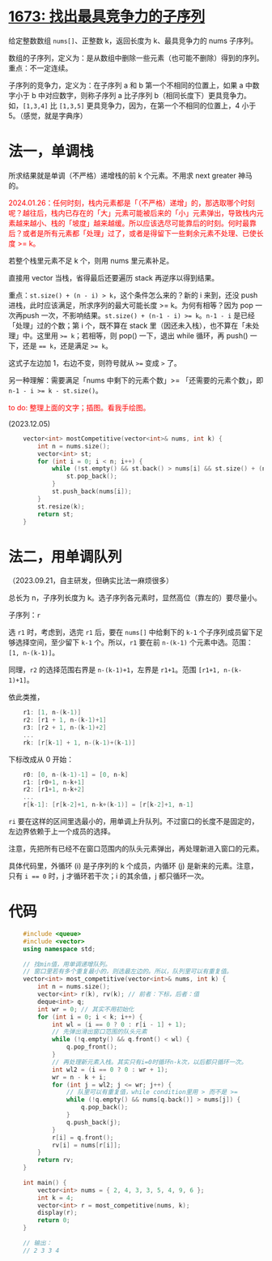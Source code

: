 # [1673: 找出最具竞争力的子序列](https://leetcode.cn/problems/find-the-most-competitive-subsequence/)

给定整数数组 `nums[]`、正整数 k，返回长度为 k、最具竞争力的 nums 子序列。

数组的子序列，定义为：是从数组中删除一些元素（也可能不删除）得到的序列。重点：不一定连续。

子序列的竞争力，定义为：在子序列 a 和 b 第一个不相同的位置上，如果 a 中数字小于 b 中对应数字，则称子序列 a 比子序列 b（相同长度下）更具竞争力。如，`[1,3,4]` 比 `[1,3,5]` 更具竞争力，因为，在第一个不相同的位置上，4 小于 5。（感觉，就是字典序）

# 法一，单调栈

所求结果就是单调（不严格）递增栈的前 k 个元素。不用求 next greater 神马的。

<font color="red">2024.01.26：任何时刻，栈内元素都是「（不严格）递增」的，那选取哪个时刻呢？越往后，栈内已存在的「大」元素可能被后来的「小」元素弹出，导致栈内元素越来越小、栈的「坡度」越来越缓。所以应该选尽可能靠后的时刻。何时最靠后？或者是所有元素都「处理」过了，或者是得留下一些剩余元素不处理、已使长度 >= k。</font>

若整个栈里元素不足 k 个，则用 nums 里元素补足。

直接用 vector 当栈，省得最后还要遍历 stack 再逆序以得到结果。

重点：`st.size() + (n - i) > k`，这个条件怎么来的？新的 i 来到，还没 push 进栈，此时应该满足，所求序列的最大可能长度 >= k。为何有相等？因为 pop 一次再push 一次，不影响结果。`st.size() + (n-1 - i) >= k`。`n-1 - i` 是已经「处理」过的个数；第 i 个，既不算在 stack 里（因还未入栈），也不算在「未处理」中。这里用 `>= k`；若相等，则 pop() 一下，退出 while 循环，再 push() 一下，还是 `== k`，还是满足 `>= k`。

这式子左边加 1，右边不变，则符号就从 `>=` 变成 `>` 了。

另一种理解：需要满足「nums 中剩下的元素个数」>= 「还需要的元素个数」，即 `n-1 - i >= k - st.size()`。

<font color="red">to do: 整理上面的文字；插图。看我手绘图。</font>

(2023.12.05)

```cpp
    vector<int> mostCompetitive(vector<int>& nums, int k) {
        int n = nums.size();
        vector<int> st;
        for (int i = 0; i < n; i++) {
            while (!st.empty() && st.back() > nums[i] && st.size() + (n - i) > k) {
                st.pop_back();
            }
            st.push_back(nums[i]);
        }
        st.resize(k);
        return st;
    }
```

# 法二，用单调队列

（2023.09.21，自主研发，但确实比法一麻烦很多）

总长为 n，子序列长度为 k。选子序列各元素时，显然高位（靠左的）要尽量小。

子序列：`r`

选 `r1` 时，考虑到，选完 `r1` 后，要在 `nums[]` 中给剩下的 `k-1` 个子序列成员留下足够选择空间，至少留下 `k-1` 个。所以，`r1` 要在前 `n-(k-1)` 个元素中选。范围：`[1, n-(k-1)]`。

同理，`r2` 的选择范围右界是 `n-(k-1)+1`，左界是 `r1+1`。范围 `[r1+1, n-(k-1)+1]`。

依此类推，

```cpp
    r1: [1, n-(k-1)]
    r2: [r1 + 1, n-(k-1)+1]
    r3: [r2 + 1, n-(k-1)+2]
    ...
    rk: [r[k-1] + 1, n-(k-1)+(k-1)]
```

下标改成从 0 开始：

```cpp
    r0: [0, n-(k-1)-1] = [0, n-k]
    r1: [r0+1, n-k+1]
    r2: [r1+1, n-k+2]
    ...
    r[k-1]: [r[k-2]+1, n-k+(k-1)] = [r[k-2]+1, n-1]
```

`ri` 要在这样的区间里选最小的，用单调上升队列。不过窗口的长度不是固定的，左边界依赖于上一个成员的选择。

注意，先把所有已经不在窗口范围内的队头元素弹出，再处理新进入窗口的元素。

具体代码里，外循环 (i) 是子序列的 k 个成员，内循环 (j) 是新来的元素。注意，只有 `i == 0` 时，j 才循环若干次；i 的其余值，j 都只循环一次。

# 代码

```cpp
    #include <queue>
    #include <vector>
    using namespace std;
    
    // 找min值，用单调递增队列。
    // 窗口里若有多个重复最小的，则选最左边的。所以，队列里可以有重复值。
    vector<int> most_competitive(vector<int>& nums, int k) {
        int n = nums.size();
        vector<int> r(k), rv(k); // 前者：下标，后者：值
        deque<int> q;
        int wr = 0; // 其实不用初始化
        for (int i = 0; i < k; i++) {
            int wl = (i == 0 ? 0 : r[i - 1] + 1);
            // 先弹出滑出窗口范围的队头元素
            while (!q.empty() && q.front() < wl) {
                q.pop_front();
            }
            // 再处理新元素入栈。其实只有i=0时循环n-k次，以后都只循环一次。
            int wl2 = (i == 0 ? 0 : wr + 1);
            wr = n - k + i;
            for (int j = wl2; j <= wr; j++) {
                // 队里可以有重复值，while condition里用 > 而不是 >=
                while (!q.empty() && nums[q.back()] > nums[j]) {
                    q.pop_back();
                }
                q.push_back(j);
            }
            r[i] = q.front();
            rv[i] = nums[r[i]];
        }
        return rv;
    }
    
    int main() {
        vector<int> nums = { 2, 4, 3, 3, 5, 4, 9, 6 };
        int k = 4;
        vector<int> r = most_competitive(nums, k);
        display(r);
        return 0;
    }
    
    // 输出：
    // 2 3 3 4
```
